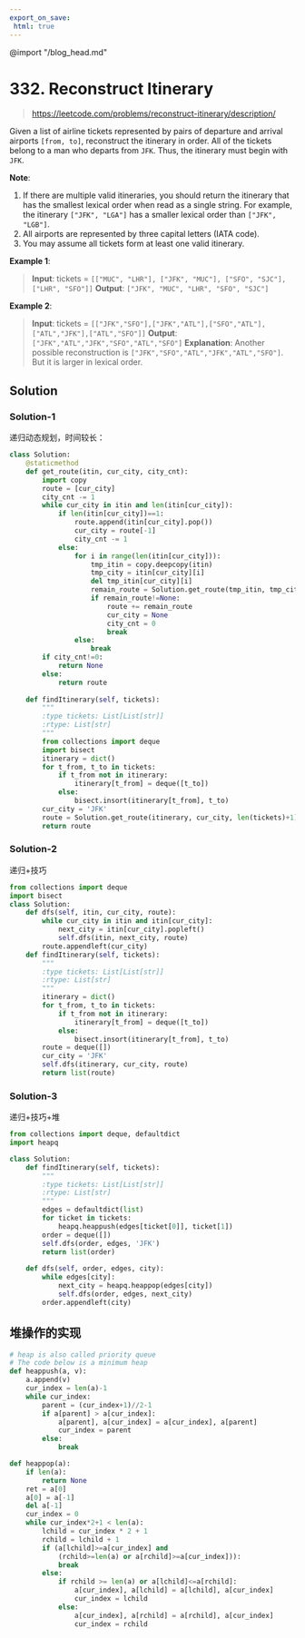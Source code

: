 ```yaml
---
export_on_save:
 html: true
---
```


@import "/blog_head.md"

# 332. Reconstruct Itinerary

> <https://leetcode.com/problems/reconstruct-itinerary/description/>

Given a list of airline tickets represented by pairs of departure and arrival airports `[from, to]`, reconstruct the itinerary in order. All of the tickets belong to a man who departs from `JFK`. Thus, the itinerary must begin with `JFK`.

**Note**:

1. If there are multiple valid itineraries, you should return the itinerary that has the smallest lexical order when read as a single string. For example, the itinerary `["JFK", "LGA"]` has a smaller lexical order than `["JFK", "LGB"]`.
2. All airports are represented by three capital letters (IATA code).
3. You may assume all tickets form at least one valid itinerary.

**Example 1**:
> **Input**: tickets = `[["MUC", "LHR"], ["JFK", "MUC"], ["SFO", "SJC"], ["LHR", "SFO"]]`
**Output**: `["JFK", "MUC", "LHR", "SFO", "SJC"]`

**Example 2**:

>**Input**: tickets = `[["JFK","SFO"],["JFK","ATL"],["SFO","ATL"],["ATL","JFK"],["ATL","SFO"]]`
**Output**: `["JFK","ATL","JFK","SFO","ATL","SFO"]`
**Explanation**: 
Another possible reconstruction is `["JFK","SFO","ATL","JFK","ATL","SFO"]`. But it is larger in lexical order.

## Solution

### Solution-1

递归动态规划，时间较长：
```python
class Solution:
    @staticmethod
    def get_route(itin, cur_city, city_cnt):
        import copy
        route = [cur_city]
        city_cnt -= 1
        while cur_city in itin and len(itin[cur_city]):
            if len(itin[cur_city])==1:
                route.append(itin[cur_city].pop())
                cur_city = route[-1]
                city_cnt -= 1
            else:
                for i in range(len(itin[cur_city])):
                    tmp_itin = copy.deepcopy(itin)
                    tmp_city = itin[cur_city][i]
                    del tmp_itin[cur_city][i]
                    remain_route = Solution.get_route(tmp_itin, tmp_city, city_cnt)
                    if remain_route!=None:
                        route += remain_route
                        cur_city = None
                        city_cnt = 0
                        break
                else:
                    break
        if city_cnt!=0:
            return None
        else:
            return route
        
    def findItinerary(self, tickets):
        """
        :type tickets: List[List[str]]
        :rtype: List[str]
        """
        from collections import deque
        import bisect
        itinerary = dict()
        for t_from, t_to in tickets:
            if t_from not in itinerary:
                itinerary[t_from] = deque([t_to])
            else:
                bisect.insort(itinerary[t_from], t_to)
        cur_city = 'JFK'
        route = Solution.get_route(itinerary, cur_city, len(tickets)+1)
        return route
```

### Solution-2

递归+技巧

```python
from collections import deque
import bisect
class Solution:
    def dfs(self, itin, cur_city, route):
        while cur_city in itin and itin[cur_city]:
            next_city = itin[cur_city].popleft()
            self.dfs(itin, next_city, route)
        route.appendleft(cur_city)
    def findItinerary(self, tickets):
        """
        :type tickets: List[List[str]]
        :rtype: List[str]
        """
        itinerary = dict()
        for t_from, t_to in tickets:
            if t_from not in itinerary:
                itinerary[t_from] = deque([t_to])
            else:
                bisect.insort(itinerary[t_from], t_to)
        route = deque([])
        cur_city = 'JFK'
        self.dfs(itinerary, cur_city, route)
        return list(route)
```

### Solution-3

递归+技巧+堆

```python
from collections import deque, defaultdict
import heapq

class Solution:
    def findItinerary(self, tickets):
        """
        :type tickets: List[List[str]]
        :rtype: List[str]
        """
        edges = defaultdict(list)
        for ticket in tickets:
            heapq.heappush(edges[ticket[0]], ticket[1])
        order = deque([])
        self.dfs(order, edges, 'JFK')
        return list(order)
    
    def dfs(self, order, edges, city):
        while edges[city]:
            next_city = heapq.heappop(edges[city])
            self.dfs(order, edges, next_city)
        order.appendleft(city)
```

## 堆操作的实现

```python
# heap is also called priority queue
# The code below is a minimum heap
def heappush(a, v):
    a.append(v)
    cur_index = len(a)-1
    while cur_index:
        parent = (cur_index+1)//2-1
        if a[parent] > a[cur_index]:
            a[parent], a[cur_index] = a[cur_index], a[parent]
            cur_index = parent
        else:
            break

def heappop(a):
    if len(a):
        return None
    ret = a[0]
    a[0] = a[-1]
    del a[-1]
    cur_index = 0
    while cur_index*2+1 < len(a):
        lchild = cur_index * 2 + 1
        rchild = lchild + 1
        if (a[lchild]>=a[cur_index] and 
            (rchild>=len(a) or a[rchild]>=a[cur_index])):
            break
        else:
            if rchild >= len(a) or a[lchild]<=a[rchild]:
                a[cur_index], a[lchild] = a[lchild], a[cur_index]
                cur_index = lchild
            else:
                a[cur_index], a[rchild] = a[rchild], a[cur_index]
                cur_index = rchild
```


